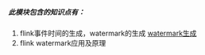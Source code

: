 ##### 此模块包含的知识点有：
1. flink事件时间的生成，watermark的生成 [watermark生成](https://nightlies.apache.org/flink/flink-docs-release-1.15/zh/docs/dev/datastream/event-time/generating_watermarks/)
2. flink watermark应用及原理
